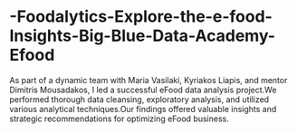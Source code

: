 # -Foodalytics-Explore-the-e-food-Insights-Big-Blue-Data-Academy-Efood
As part of a dynamic team with Maria Vasilaki, Kyriakos Liapis, and mentor Dimitris Mousadakos, I led a successful eFood data analysis project.We performed thorough data cleansing, exploratory analysis, and utilized various analytical techniques.Our findings offered valuable insights and strategic recommendations for optimizing eFood business.
